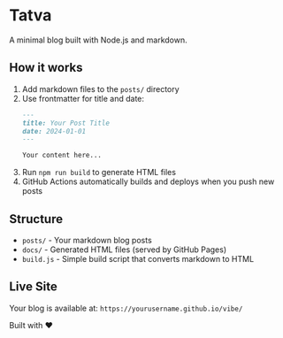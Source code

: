 # Tatva

A minimal blog built with Node.js and markdown.

## How it works

1. Add markdown files to the `posts/` directory
2. Use frontmatter for title and date:
   ```markdown
   ---
   title: Your Post Title
   date: 2024-01-01
   ---
   
   Your content here...
   ```
3. Run `npm run build` to generate HTML files
4. GitHub Actions automatically builds and deploys when you push new posts

## Structure

- `posts/` - Your markdown blog posts
- `docs/` - Generated HTML files (served by GitHub Pages)
- `build.js` - Simple build script that converts markdown to HTML

## Live Site

Your blog is available at: `https://yourusername.github.io/vibe/`

Built with ❤️ 